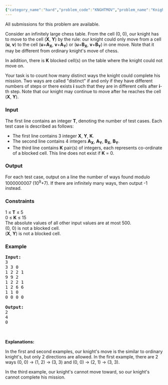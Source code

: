 ```yaml
---
{"category_name":"hard","problem_code":"KNGHTMOV","problem_name":"Knight Moving","languages_supported":{"0":"ADA","1":"ASM","2":"BASH","3":"BF","4":"C","5":"C99 strict","6":"CAML","7":"CLOJ","8":"CLPS","9":"CPP 4.3.2","10":"CPP 4.9.2","11":"CPP14","12":"CS2","13":"D","14":"ERL","15":"FORT","16":"FS","17":"GO","18":"HASK","19":"ICK","20":"ICON","21":"JAVA","22":"JS","23":"LISP clisp","24":"LISP sbcl","25":"LUA","26":"NEM","27":"NICE","28":"NODEJS","29":"PAS fpc","30":"PAS gpc","31":"PERL","32":"PERL6","33":"PHP","34":"PIKE","35":"PRLG","36":"PYTH","37":"PYTH 3.4","38":"RUBY","39":"SCALA","40":"SCM guile","41":"SCM qobi","42":"ST","43":"TCL","44":"TEXT","45":"WSPC"},"max_timelimit":9,"source_sizelimit":50000,"problem_author":"anhdq","problem_tester":"laycurse","date_added":"20-07-2012","tags":{"0":"anhdq","1":"dynamic","2":"gauss","3":"number","4":"sep12"},"editorial_url":"http://discuss.codechef.com/problems/KNGHTMOV","time":{"view_start_date":1347355996,"submit_start_date":1347355996,"visible_start_date":1347355800,"end_date":1735669800},"layout":"problem"}
---
```

<span class="solution-visible-txt">All submissions for this problem are available.</span><p>
Consider an infinitely large chess table.
From the cell (0, 0), our knight has to move to the cell (<b>X</b>, <b>Y</b>) by the rule:
our knight could only move from a cell (<b>u</b>, <b>v</b>) to the cell (<b>u</b>+<b>A<sub>X</sub></b>, <b>v</b>+<b>A<sub>Y</sub></b>) or (<b>u</b>+<b>B<sub>X</sub></b>, <b>v</b>+<b>B<sub>Y</sub></b>) in one move.
Note that it may be different from ordinary knight's move of chess.
</p>

<p>In addition, there is <b>K</b> blocked cell(s) on the table where the knight could not move on.</p>

<p>
Your task is to count how many distinct ways the knight could complete his mission.
Two ways are called "distinct" if and only if they have different numbers of steps or there exists <b>i</b> such that they are in different cells after <b>i</b>-th step.
Note that our knight may continue to move after he reaches the cell (<b>X</b>, <b>Y</b>).
</p>

<h3>Input</h3>
<p>The first line contains an integer <b>T</b>, denoting the number of test cases. Each test case is described as follows:</p>
<ul>
<li>The first line contains 3 integer <b>X</b>, <b>Y</b>, <b>K</b>.</li>
<li>The second line contains 4 integers <b>A<sub>X</sub></b>, <b>A<sub>Y</sub></b>, <b>B<sub>X</sub></b>, <b>B<sub>Y</sub></b>.</li>
<li>The third line contains <b>K</b> pair(s) of integers, each represents co-ordinate of a blocked cell. This line does not exist if <b>K</b> = 0.</li>
</ul>

<h3>Output</h3>
<p>
For each test case, output on a line the number of ways found modulo 1000000007 (10<sup>9</sup>+7).
If there are infinitely many ways, then output -1 instead.
</p>

<h3>Constraints</h3>
<p>
1 ≤ <b>T</b> ≤ 5<br />
0 ≤ <b>K</b> ≤ 15<br />
The absolute values of all other input values are at most 500.<br />
(0, 0) is not a blocked cell.<br />
(<b>X</b>, <b>Y</b>) is not a blocked cell.<br />
</p>

<h3>Example</h3>

<pre>
<b>Input:</b>
3
3 3 0
1 2 2 1
9 9 2
1 2 2 1
1 2 6 6
1 1 0
0 0 0 0

<b>Output:</b>
2
4
0


</pre>

<p>
<b>Explanations:</b>
</p>
<p>
In the first and second examples, our knight's move is the similar to ordinary knight's, but only 2 directions are allowed. In the first example, there are 2 ways (0, 0) -&gt; (1, 2) -&gt; (3, 3) and (0, 0) -&gt; (2, 1) -&gt; (3, 3).
</p>
<p>
In the third example, our knight's cannot move toward, so our knight's cannot complete his mission.
</p>